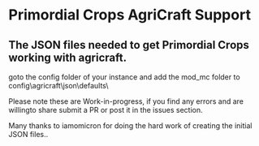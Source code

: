 # Primordial Crops AgriCraft Support

## The JSON files needed to get Primordial Crops working with agricraft.

goto the config folder of your instance and add the mod_mc folder to config\agricraft\json\defaults\

Please note these are Work-in-progress, if you find any errors and are willingto share submit a PR
or post it in the issues section.


Many thanks to iamomicron for doing the hard work of creating the initial JSON files..


